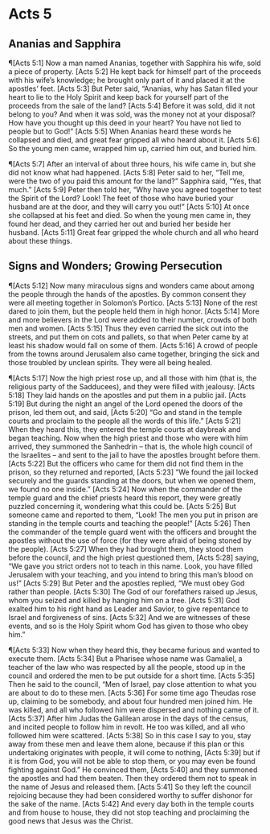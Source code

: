 # Acts 5

## Ananias and Sapphira
¶[Acts 5:1] Now a man named Ananias, together with Sapphira his wife, sold a piece of property.
[Acts 5:2] He kept back for himself part of the proceeds with his wife’s knowledge; he brought only part of it and placed it at the apostles’ feet.
[Acts 5:3] But Peter said, “Ananias, why has Satan filled your heart to lie to the Holy Spirit and keep back for yourself part of the proceeds from the sale of the land?
[Acts 5:4] Before it was sold, did it not belong to you? And when it was sold, was the money not at your disposal? How have you thought up this deed in your heart? You have not lied to people but to God!”
[Acts 5:5] When Ananias heard these words he collapsed and died, and great fear gripped all who heard about it.
[Acts 5:6] So the young men came, wrapped him up, carried him out, and buried him.

¶[Acts 5:7] After an interval of about three hours, his wife came in, but she did not know what had happened.
[Acts 5:8] Peter said to her, “Tell me, were the two of you paid this amount for the land?” Sapphira said, “Yes, that much.”
[Acts 5:9] Peter then told her, “Why have you agreed together to test the Spirit of the Lord? Look! The feet of those who have buried your husband are at the door, and they will carry you out!”
[Acts 5:10] At once she collapsed at his feet and died. So when the young men came in, they found her dead, and they carried her out and buried her beside her husband.
[Acts 5:11] Great fear gripped the whole church and all who heard about these things.

## Signs and Wonders; Growing Persecution
¶[Acts 5:12] Now many miraculous signs and wonders came about among the people through the hands of the apostles. By common consent they were all meeting together in Solomon’s Portico.
[Acts 5:13] None of the rest dared to join them, but the people held them in high honor.
[Acts 5:14] More and more believers in the Lord were added to their number, crowds of both men and women.
[Acts 5:15] Thus they even carried the sick out into the streets, and put them on cots and pallets, so that when Peter came by at least his shadow would fall on some of them.
[Acts 5:16] A crowd of people from the towns around Jerusalem also came together, bringing the sick and those troubled by unclean spirits. They were all being healed.

¶[Acts 5:17] Now the high priest rose up, and all those with him (that is, the religious party of the Sadducees), and they were filled with jealousy.
[Acts 5:18] They laid hands on the apostles and put them in a public jail.
[Acts 5:19] But during the night an angel of the Lord opened the doors of the prison, led them out, and said,
[Acts 5:20] “Go and stand in the temple courts and proclaim to the people all the words of this life.”
[Acts 5:21] When they heard this, they entered the temple courts at daybreak and began teaching. Now when the high priest and those who were with him arrived, they summoned the Sanhedrin – that is, the whole high council of the Israelites – and sent to the jail to have the apostles brought before them.
[Acts 5:22] But the officers who came for them did not find them in the prison, so they returned and reported,
[Acts 5:23] “We found the jail locked securely and the guards standing at the doors, but when we opened them, we found no one inside.”
[Acts 5:24] Now when the commander of the temple guard and the chief priests heard this report, they were greatly puzzled concerning it, wondering what this could be.
[Acts 5:25] But someone came and reported to them, “Look! The men you put in prison are standing in the temple courts and teaching the people!”
[Acts 5:26] Then the commander of the temple guard went with the officers and brought the apostles without the use of force (for they were afraid of being stoned by the people).
[Acts 5:27] When they had brought them, they stood them before the council, and the high priest questioned them,
[Acts 5:28] saying, “We gave you strict orders not to teach in this name. Look, you have filled Jerusalem with your teaching, and you intend to bring this man’s blood on us!”
[Acts 5:29] But Peter and the apostles replied, “We must obey God rather than people.
[Acts 5:30] The God of our forefathers raised up Jesus, whom you seized and killed by hanging him on a tree.
[Acts 5:31] God exalted him to his right hand as Leader and Savior, to give repentance to Israel and forgiveness of sins.
[Acts 5:32] And we are witnesses of these events, and so is the Holy Spirit whom God has given to those who obey him.”

¶[Acts 5:33] Now when they heard this, they became furious and wanted to execute them.
[Acts 5:34] But a Pharisee whose name was Gamaliel, a teacher of the law who was respected by all the people, stood up in the council and ordered the men to be put outside for a short time.
[Acts 5:35] Then he said to the council, “Men of Israel, pay close attention to what you are about to do to these men.
[Acts 5:36] For some time ago Theudas rose up, claiming to be somebody, and about four hundred men joined him. He was killed, and all who followed him were dispersed and nothing came of it.
[Acts 5:37] After him Judas the Galilean arose in the days of the census, and incited people to follow him in revolt. He too was killed, and all who followed him were scattered.
[Acts 5:38] So in this case I say to you, stay away from these men and leave them alone, because if this plan or this undertaking originates with people, it will come to nothing,
[Acts 5:39] but if it is from God, you will not be able to stop them, or you may even be found fighting against God.” He convinced them,
[Acts 5:40] and they summoned the apostles and had them beaten. Then they ordered them not to speak in the name of Jesus and released them.
[Acts 5:41] So they left the council rejoicing because they had been considered worthy to suffer dishonor for the sake of the name.
[Acts 5:42] And every day both in the temple courts and from house to house, they did not stop teaching and proclaiming the good news that Jesus was the Christ.
